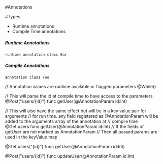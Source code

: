 
#Annotations


#Types
- Runtime annotations
- Compile Time annotations

##### Runtime Annotations
```Unify
runtime annotation class Bar
```
##### Compile Annotations
```Unify
annotation class Foo
```

// Annotation values are runtime available or flagged parameters
@While()


// This will parse the id at compile time to have access to the parameters
@Post("users/{id}")
func getUser(@AnnotationParam id:Int)

// This will also have the same effect but will be in a key value pair for arguments
// for run time. any field registered as @AnnotationParam will be added to the arguments array of the annotation at
// compile time
@Get.users
func getUser(@AnnotationParam id:Int)
// If the fields of getUser are not marked as AnnotationParam
// Then all passed params are used in the keyValue map

@Get.users("{id}")
func getUser(@AnnotationParam id:Int)

@Post("users/{id}")
func updateUser(@AnnotationParam id:Int)